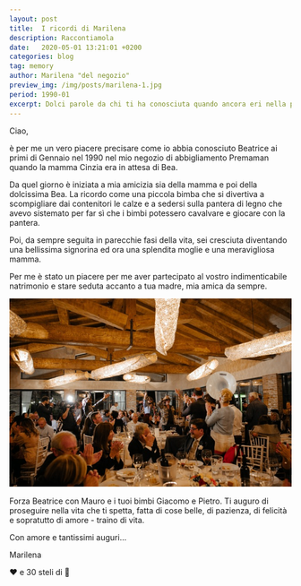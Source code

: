 ```yaml
---
layout: post
title:  I ricordi di Marilena
description: Raccontiamola
date:   2020-05-01 13:21:01 +0200
categories: blog
tag: memory
author: Marilena "del negozio"
preview_img: /img/posts/marilena-1.jpg
period: 1990-01
excerpt: Dolci parole da chi ti ha conosciuta quando ancora eri nella pancia di tua mamma
---
```

Ciao,

è  per me un vero piacere precisare come io abbia conosciuto Beatrice ai primi di Gennaio nel 1990 nel mio negozio di abbigliamento Premaman quando la mamma Cinzia era in attesa di Bea.

Da quel giorno è  iniziata a mia amicizia sia della mamma e poi della dolcissima Bea. La ricordo come una piccola bimba che si divertiva a scompigliare dai contenitori le calze e a sedersi sulla pantera di legno che avevo sistemato per far sì che i bimbi potessero cavalvare e giocare con la pantera.

Poi, da sempre seguita in parecchie fasi della vita, sei cresciuta diventando una bellissima signorina ed ora una splendita moglie e una meravigliosa mamma.

Per me è stato un piacere per me aver partecipato al vostro indimenticabile natrimonio e stare seduta accanto a tua madre, mia  amica da sempre.

![matrimonio](/img/posts/marilena-1.jpg)

Forza Beatrice con Mauro e i tuoi bimbi Giacomo e Pietro. Ti auguro di proseguire nella vita che ti spetta, fatta di cose belle, di  pazienza, di felicità e sopratutto di amore - traino di vita.

Con amore e tantissimi auguri...

Marilena

❤ e 30 steli di 🌹
